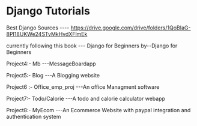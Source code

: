 # Django Tutorials 
Best Django Sources ---- https://drive.google.com/drive/folders/1QoBIaG-8PI18UKWe24STvMkHvdXFlmEk


currently following this book --- Django for Beginners by--Django for Beginners

Project4:- Mb ---MessageBoardapp 

Project5:- Blog  ---A Blogging website

Project6 :- Office_emp_proj   ---An office Managment software

Project7:- Todo/Calorie     ---A todo and calorie calculator webapp 

Project8:- MyEcom        ---An Ecommerce Website with paypal integration and authentication system

